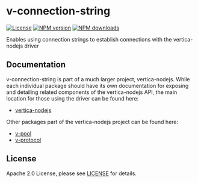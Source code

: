 # v-connection-string

[![License](https://img.shields.io/badge/License-Apache%202.0-orange.svg)](https://opensource.org/licenses/Apache-2.0)
[![NPM version](https://img.shields.io/npm/v/v-connection-string?color=blue)](https://www.npmjs.com/package/v-connection-string)
[![NPM downloads](https://img.shields.io/npm/dm/v-connection-string)](https://www.npmjs.com/package/v-connection-string)

Enables using connection strings to establish connections with the vertica-nodejs driver

## Documentation

v-connection-string is part of a much larger project, vertica-nodejs. While each individual package should have its own documentation for exposing and detailing related components of the vertica-nodejs API, the main location for those using the driver can be found here:

- [vertica-nodejs](https://github.com/vertica/vertica-nodejs/tree/master/packages/vertica-nodejs)

Other packages part of the vertica-nodejs project can be found here:

- [v-pool](https://github.com/vertica/vertica-nodejs/tree/master/packages/v-pool)
- [v-protocol](https://github.com/vertica/vertica-nodejs/tree/master/packages/v-protocol)

## License

Apache 2.0 License, please see [LICENSE](https://github.com/vertica/vertica-nodejs/blob/master/LICENSE) for details.
